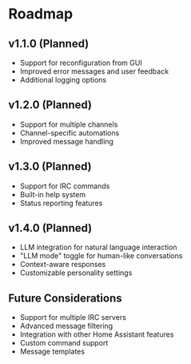 # Roadmap

## v1.1.0 (Planned)
- Support for reconfiguration from GUI
- Improved error messages and user feedback
- Additional logging options

## v1.2.0 (Planned)
- Support for multiple channels
- Channel-specific automations
- Improved message handling

## v1.3.0 (Planned)
- Support for IRC commands
- Built-in help system
- Status reporting features

## v1.4.0 (Planned)
- LLM integration for natural language interaction
- "LLM mode" toggle for human-like conversations
- Context-aware responses
- Customizable personality settings

## Future Considerations
- Support for multiple IRC servers
- Advanced message filtering
- Integration with other Home Assistant features
- Custom command support
- Message templates 